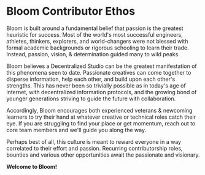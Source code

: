 # Bloom Contributor Ethos

Bloom is built around a fundamental belief that passion is the greatest heuristic for success. Most of the world's most successful engineers, athletes, thinkers, explorers, and world-changers were not blessed with formal academic backgrounds or rigorous schooling to learn their trade. Instead, passion, vision, & determination guided many to wild peaks. 

Bloom believes a Decentralized Studio can be the greatest manifestation of this phenomena seen to date. Passionate creatives can come together to disperse information, help each other, and build upon each other's strengths. This has never been so trivially possible as in today's age of internet, with decentralized information protocols, and the growing bond of younger generations striving to guide the future with collaboration.

Accordingly, Bloom encourages both experienced veterans & newcoming learners to try their hand at whatever creative or technical roles catch their eye. If you are struggling to find your place or get momentum, reach out to core team members and we'll guide you along the way.

Perhaps best of all, this culture is meant to reward everyone in a way correlated to their effort and passion. Recurring contributorship roles, bounties and various other opportunities await the passionate and visionary.

**Welcome to Bloom!**
